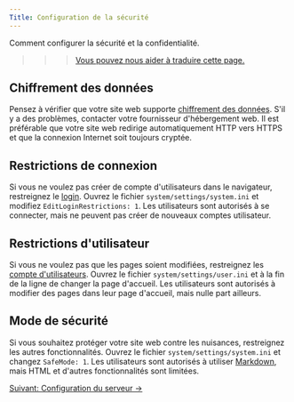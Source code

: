 ```yaml
---
Title: Configuration de la sécurité
---
```

Comment configurer la sécurité et la confidentialité.

>>> [Vous pouvez nous aider à traduire cette page.](https://github.com/datenstrom/yellow-developers/blob/master/content/3-fr/4-help/security-configuration.md)

## Chiffrement des données

Pensez à vérifier que votre site web supporte [chiffrement des données](https://www.ssllabs.com/ssltest/). S'il y a des problèmes, contacter votre fournisseur d'hébergement web. Il est préférable que votre site web redirige automatiquement HTTP vers HTTPS et que la connexion Internet soit toujours cryptée.

## Restrictions de connexion

Si vous ne voulez pas créer de compte d'utilisateurs dans le navigateur, restreignez le [login](https://github.com/datenstrom/yellow-extensions/tree/master/features/edit). Ouvrez le fichier `system/settings/system.ini` et modifiez `EditLoginRestrictions: 1`. Les utilisateurs sont autorisés à se connecter, mais ne peuvent pas créer de nouveaux comptes utilisateur.

## Restrictions d'utilisateur

Si vous ne voulez pas que les pages soient modifiées, restreignez les [compte d'utilisateurs](adjusting-system#comptes-d-utilisateurs). Ouvrez le fichier `system/settings/user.ini` et à la fin de la ligne de changer la page d'accueil. Les utilisateurs sont autorisés à modifier des pages dans leur page d'accueil, mais nulle part ailleurs.

## Mode de sécurité

Si vous souhaitez protéger votre site web contre les nuisances, restreignez les autres fonctionnalités. Ouvrez le fichier `system/settings/system.ini` et changez `SafeMode: 1`. Les utilisateurs sont autorisés à utiliser [Markdown](markdown-cheat-sheet), mais HTML et d'autres fonctionnalités sont limitées.

[Suivant: Configuration du serveur →](server-configuration)